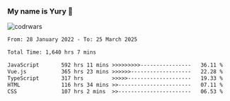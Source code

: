 ### My name is Yury 👋 
![codrwars](https://www.codewars.com/users/litury/badges/micro) 


<!--START_SECTION:waka-->

```txt
From: 28 January 2022 - To: 25 March 2025

Total Time: 1,640 hrs 7 mins

JavaScript       592 hrs 11 mins >>>>>>>>>----------------   36.11 %
Vue.js           365 hrs 23 mins >>>>>>-------------------   22.28 %
TypeScript       317 hrs         >>>>>--------------------   19.33 %
HTML             116 hrs 34 mins >>-----------------------   07.11 %
CSS              107 hrs 2 mins  >>-----------------------   06.53 %
```

<!--END_SECTION:waka-->

